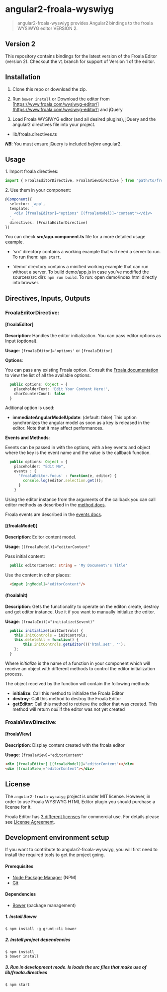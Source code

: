 # angular2-froala-wyswiyg
>angular2-froala-wyswiyg provides Angular2 bindings to the froala WYSIWYG editor VERSION 2.

## Version 2
This repository contains bindings for the latest version of the Froala Editor (version 2). Checkout the `V1` branch for support of Version 1 of the editor.

## Installation

1. Clone this repo or download the zip.

2. Run `bower install` or Download the editor from [https://www.froala.com/wysiwyg-editor/](https://www.froala.com/wysiwyg-editor/) and jQuery

3. Load Froala WYSIWYG editor (and all desired plugins), jQuery and the angular2 directives file into your project.  
  - lib/froala.directives.ts
  
 ***NB***: You must ensure jQuery is included *before* angular2. 

## Usage

1.&nbsp;Import froala directives:

```typescript
import { FroalaEditorDirective, FroalaViewDirective } from 'path/to/froala.directives';
```

2.&nbsp;Use them in your component:

```typescript
@Component({
  selector: 'app',
  template: `
    <div [froalaEditor]="options" [(froalaModel)]="content"></div>
  `,
  directives: [FroalaEditorDirective]
})
```

You can check **src/app.component.ts** file for a more detailed usage example.

* 'src' directory contains a working example that will need a server to run. To run them: `npm start`.

* 'demo' directory contains a minified working example that can run without a server. To build demo/app.js in case you've modified the sources(src dir): `npm run build`. To run: open demo/index.html directly into browser.

## Directives, Inputs, Outputs

### FroalaEditorDirective:

#### [froalaEditor] 
**Description**: Handles the editor initialization. You can pass editor options as Input (optional).

**Usage**: `[froalaEditor]='options'` or `[froalaEditor]`

**Options**:

You can pass any existing Froala option. Consult the [Froala documentation](https://www.froala.com/wysiwyg-editor/docs/options) to view the list of all the available options:

```typescript
  public options: Object = { 
    placeholderText: 'Edit Your Content Here!',
    charCounterCount: false
  }
```

Aditional option is used:
 * **immediateAngularModelUpdate**: (default: false) This option synchronizes the angular model as soon as a key is released in the editor. Note that it may affect performances.

**Events and Methods**: 

Events can be passed in with the options, with a key events and object where the key is the event name and the value is the callback function.

```typescript
  public options: Object = {
    placeholder: "Edit Me",
    events : {
      'froalaEditor.focus' : function(e, editor) {
        console.log(editor.selection.get());
      }
    }
```

Using the editor instance from the arguments of the callback you can call editor methods as described in the [method docs](http://froala.com/wysiwyg-editor/docs/methods).

Froala events are described in the [events docs](https://froala.com/wysiwyg-editor/docs/events).

#### [(froalaModel)] 

**Description**: Editor content model.

**Usage**:  `[(froalaModel)]="editorContent"`

Pass initial content:

```typescript
  public editorContent: string = 'My Document\'s Title'
```

Use the content in other places:

```html
  <input [ngModel]="editorContent"/>
```

#### (froalaInit)

**Description**: Gets the functionality to operate on the editor: create, destroy and get editor instance. Use it if you want to manually initialize the editor.

**Usage**: `(froalaInit)="initialize($event)"`

```typescript
  public initialize(initControls) {
    this.initControls = initControls;
    this.deleteAll = function() {
        this.initControls.getEditor()('html.set', '');
    };
  }
```

Where *initialize* is the name of a function in your component which will receive an object with different methods to control the editor initialization process.

The object received by the function will contain the following methods:

- **initialize**: Call this method to initialize the Froala Editor
- **destroy**: Call this method to destroy the Froala Editor
- **getEditor**: Call this method to retrieve the editor that was created. This method will return *null* if the editor was not yet created


### FroalaViewDirective:

#### [froalaView]

**Description**: Display content created with the froala editor

**Usage**: `[froalaView]="editorContent"`

```html
<div [froalaEditor] [(froalaModel)]="editorContent"></div>
<div [froalaView]="editorContent"></div>
```

## License

The `angular2-froala-wyswiyg` project is under MIT license. However, in order to use Froala WYSIWYG HTML Editor plugin you should purchase a license for it.

Froala Editor has [3 different licenses](http://froala.com/wysiwyg-editor/pricing) for commercial use.
For details please see [License Agreement](http://froala.com/wysiwyg-editor/terms).

## Development environment setup

If you want to contribute to angular2-froala-wyswiyg, you will first need to install the required tools to get the project going.

#### Prerequisites

* [Node Package Manager](https://npmjs.org/) (NPM)
* [Git](http://git-scm.com/)

#### Dependencies

* [Bower](http://bower.io/) (package management)

##### 1. Install Bower

    $ npm install -g grunt-cli bower

##### 2. Install project dependencies

    $ npm install
    $ bower install

##### 3. Run in development mode. Is loads the src files that make use of lib/froala.directives
    $ npm start
